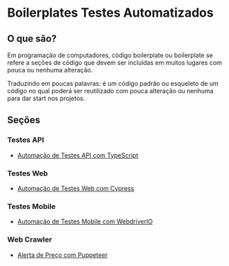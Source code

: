 # __Boilerplates Testes Automatizados__


## __O que são?__
Em programação de computadores, código boilerplate ou boilerplate se refere a seções de código que devem ser incluídas em muitos lugares com pouca ou nenhuma alteração.

Traduzindo em poucas palavras: é um código padrão ou esqueleto de um código no qual poderá ser reutilizado com pouca alteração ou nenhuma para dar start nos projetos.

## __Seções__

### Testes API

* [Automação de Testes API com TypeScript](https://github.com/rafaelbercam/boilerplates/tree/latest/api-tests-typescript)

### Testes Web
* [Automação de Testes Web com Cypress](https://github.com/rafaelbercam/boilerplates/tree/latest/web-dojo-test-cypress)

### Testes Mobile
* [Automação de Testes Mobile com WebdriverIO](https://github.com/rafaelbercam/boilerplates/tree/latest/boilerplate_webdriverio_mobile-master)


### Web Crawler
* [Alerta de Preço com Puppeteer](https://github.com/rafaelbercam/boilerplates/tree/latest/alert-price-Puppeteer)